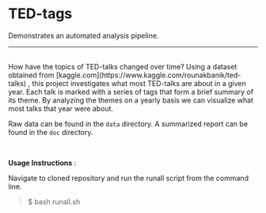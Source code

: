 # TED-tags


Demonstrates an automated analysis pipeline.    

----
<br/>
How have the topics of TED-talks changed over time? Using a dataset obtained from 
[kaggle.com](https://www.kaggle.com/rounakbanik/ted-talks) , this project investigates what most TED-talks are about in a given year. Each talk is marked with a series of tags that form a brief summary of its theme. By analyzing the themes on a yearly basis we can visualize what most talks that year were about.  



Raw data can be found in the `data` directory. A summarized report can be found in the `doc` directory. 

<br/>

**Usage Instructions** :  <br/>

Navigate to cloned repository and run the runall script from the command line. 

>$ bash runall.sh

